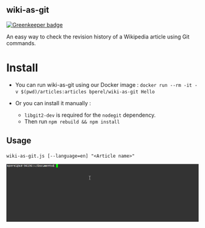 ## wiki-as-git

[![Greenkeeper badge](https://badges.greenkeeper.io/bperel/wiki-as-git.svg)](https://greenkeeper.io/)

An easy way to check the revision history of a Wikipedia article using Git commands.

# Install

* You can run wiki-as-git using our Docker image :
`docker run --rm -it -v $(pwd)/articles:articles bperel/wiki-as-git Hello`

* Or you can install it manually :
  * `libgit2-dev` is required for the `nodegit` dependency.
  * Then run `npm rebuild && npm install`

## Usage

`wiki-as-git.js [--language=en] "<Article name>"`

![alt text](wiki-as-git%20demo.gif)
